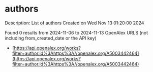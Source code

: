 # authors
Description: List of authors
Created on Wed Nov 13 01:20:00 2024

Found 0 results from 2024-11-06 to 2024-11-13
OpenAlex URLS (not including from_created_date or the API key)
- [https://api.openalex.org/works?filter=author.id%3Ahttps%3A//openalex.org/A5003442464](https://api.openalex.org/works?filter=author.id%3Ahttps%3A//openalex.org/A5003442464)

